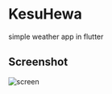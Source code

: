 # KesuHewa

simple weather app in flutter

## Screenshot

![screen](https://user-images.githubusercontent.com/93870340/192723635-95bd4b5d-1794-4c54-9384-1f60dec49b46.jpg)
